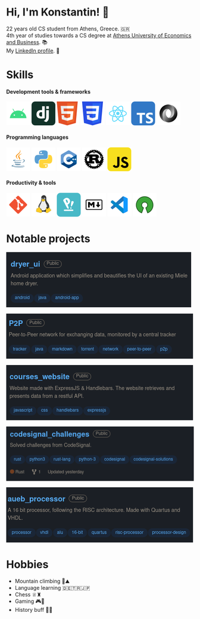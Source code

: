 # Hi, I'm Konstantin! 🦉

22 years old CS student from Athens, Greece. 🇬🇷\
4th year of studies towards a CS degree at [Athens University of Economics and Business](https://www.aueb.gr/). 📚\
My [LinkedIn profile](https://www.linkedin.com/in/konstantinos-vasilopoulos-b0a144223/). 🔗

# Skills

#### Development tools & frameworks

![android](images/android.svg) ![django framework](images/django.svg)![html5](images/html.svg) ![css3](images/css.svg) ![reactjs](images/reactjs.svg) ![typescript](images/typescript.svg) ![json](images/json.svg)

#### Programming languages
![java](images/java.svg) ![python](images/python.svg) ![c++](images/cpp.svg) ![rust](images/rust.svg) ![javascript](images/javascript.svg)

#### Productivity & tools
![git](images/git.svg) ![linux](images/linux.svg) ![pop!_os](images/popos.svg) ![markdown](images/markdown.svg) ![vs code](images/vscode.svg) ![open source](images/open-source.svg)

# Notable projects

[![dryer ui](images/dryer_ui_project.png)](https://github.com/KonstantinosVasilopoulos/dryer_ui)

[![peer-to-peer network](images/p2p_project.png)](https://github.com/KonstantinosVasilopoulos/P2P)

[![courses website](images/courses_website_project.png)](https://github.com/KonstantinosVasilopoulos/aueb_processor)

[![codesignal challenges](images/codesignal_challenges_project.png)](https://github.com/KonstantinosVasilopoulos/codesignal_challenges)

[![aueb processor](images/aueb_processor_project.png)](https://github.com/KonstantinosVasilopoulos/courses_website)

# Hobbies

* Mountain climbing 🧗⛰️
* Language learning 🇩🇪🇹🇷🇯🇵
* Chess ♕♜
* Gaming 🎮🌃
* History buff 🏺📜
